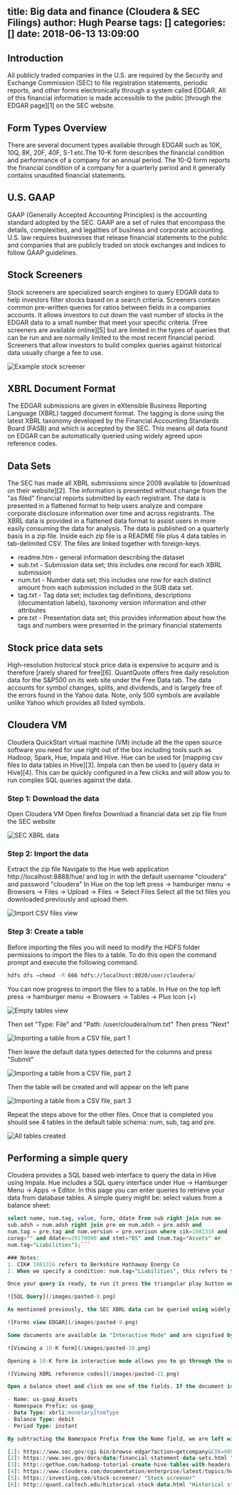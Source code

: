 title: Big data and finance (Cloudera & SEC Filings)
author: Hugh Pearse
tags: []
categories: []
date: 2018-06-13 13:09:00
---
## Introduction
All publicly traded companies in the U.S. are required by the Security and Exchange Commission (SEC) to file registration statements, periodic reports, and other forms electronically through a system called EDGAR. All of this financial information is made accessible to the public [through the EDGAR page][1] on the SEC website.

## Form Types Overview
There are several document types available through EDGAR such as 10K, 10Q, 8K, 20F, 40F, S-1 etc.The 10-K form describes the financial condition and performance of a company for an annual period. The 10-Q form reports the financial condition of a company for a quarterly period and it generally contains unaudited financial statements.

## U.S. GAAP
GAAP (Generally Accepted Accounting Principles) is the accounting standard adopted by the SEC. GAAP are a set of rules that encompass the details, complexities, and legalities of business and corporate accounting. U.S. law requires businesses that release financial statements to the public and companies that are publicly traded on stock exchanges and indices to follow GAAP guidelines.

## Stock Screeners
Stock screeners are specialized search engines to query EDGAR data to help investors filter stocks based on a search criteria. Screeners contain common pre-written queries for ratios between fields in a companies accounts. It allows investors to cut down the vast number of stocks in the EDGAR data to a small number that meet your specific criteria. [Free screeners are available online][5] but are limited in the types of queries that can be run and are normally limited to the most recent financial period. Screeners that allow investors to build complex queries against historical data usually charge a fee to use.

![Example stock screener](/images/pasted-0.png)

## XBRL Document Format
The EDGAR submissions are given in eXtensible Business Reporting Language (XBRL) tagged document format. The tagging is done using the latest XBRL taxonomy developed by the Financial Accounting Standards Board (FASB) and which is accepted by the SEC. This means all data found on EDGAR can be automatically queried using widely agreed upon reference codes.

## Data Sets
The SEC has made all XBRL submissions since 2009 available to [download on their website][2]. The information is presented without change from the "as filed" financial reports submitted by each registrant. The data is presented in a flattened format to help users analyze and compare corporate disclosure information over time and across registrants. The XBRL data is provided in a flattened data format to assist users in more easily consuming the data for analysis. The data is published on a quarterly basis in a zip file. Inside each zip file is a README file plus 4 data tables in tab-delimited CSV. The files are linked together with foreign-keys.

- readme.htm - general information describing the dataset
- sub.txt - Submission data set; this includes one record for each XBRL submission
- num.txt - Number data set; this includes one row for each distinct amount from each submission included in the SUB data set.
- tag.txt - Tag data set; includes tag definitions,  descriptions (documentation labels), taxonomy version information and other attributes
- pre.txt - Presentation data set; this provides information about how the tags and numbers were presented in the primary financial statements

## Stock price data sets
High-resolution historical stock price data is expensive to acquire and is therefore [rarely shared for free][6]. QuantQuote offers free daily resolution data for the S&P500 on its web site under the Free Data tab. The data accounts for symbol changes, splits, and dividends, and is largely free of the errors found in the Yahoo data. Note, only 500 symbols are available unlike Yahoo which provides all listed symbols.

## Cloudera VM
Cloudera QuickStart virtual machine (VM) include all the the open source software you need for use right out of the box including tools such as Hadoop, Spark, Hue, Impala and Hive. Hue can be used for [mapping csv files to data tables in Hive][3]. Impala can then be used to [query data in Hive][4]. This can be quickly configured in a few clicks and will allow you to run complex SQL queries against the data. 

### Step 1: Download the data
Open Cloudera VM
Open firefox
Download a financial data set zip file from the SEC website

![SEC XBRL data](/images/pasted-1.png)

### Step 2: Import the data
Extract the zip file
Navigate to the Hue web application http://localhost:8888/hue/ and log in with the default username "cloudera" and password "cloudera"
In Hue on the top left press -> hamburger menu -> Browsers -> Files -> Upload -> Files -> Select Files
Select all the txt files you downloaded previously and upload them.

![Import CSV files view](/images/pasted-2.png)

### Step 3: Create a table
Before importing the files you will need to modify the HDFS folder permissions to import the files to a table. To do this open the command prompt and execute the following command.

``` bash
hdfs dfs –chmod -R 666 hdfs://localhost:8020/user/cloudera/
```

You can now progress to import the files to a table. In Hue on the top left press -> hamburger menu -> Browsers -> Tables -> Plus Icon (+)

![Empty tables view](/images/pasted-3.png)

Then set "Type: File" and "Path: /user/cloudera/num.txt"
Then press "Next"

![Importing a table from a CSV file, part 1](/images/pasted-4.png)

Then leave the default data types detected for the columns and press "Submit"

![Importing a table from a CSV file, part 2](/images/pasted-5.png)

Then the table will be created and will appear on the left pane

![Importing a table from a CSV file, part 3](/images/pasted-6.png)

Repeat the steps above for the other files. Once that is completed you should see 4 tables in the default table schema: num, sub, tag and pre.

![All tables created](/images/pasted-7.png)

## Performing a simple query
Cloudera provides a SQL based web interface to query the data in Hive using Impala. Hue includes a SQL query interface under Hue -> Hamburger Menu -> Apps -> Editor. In this page you can enter queries to retrieve your data from database tables. A simple query might be: select values from a balance sheet:

``` sql
select name, num.tag, value, form, ddate from sub right join num on 
sub.adsh = num.adsh right join pre on num.adsh = pre.adsh and 
num.tag = pre.tag and num.version = pre.verison where cik=1081316 and 
coreg="" and ddate>=20170000 and stmt="BS" and (num.tag="Assets" or
num.tag="Liabilities");```

### Notes:
1. CIK# 1081316 refers to Berkshire Hathaway Energy Co
2. When we specify a condition: num.tag="Liabilities", this refers to the XBRL code to specify the US GAAP entry. This can be found through the SEC website on interactive documents, which will allow you to click on cell values in their accounts to display the relevant GAAP code.

Once your query is ready, to run it press the triangular play button on the left of the textarea.

![SQL Query](/images/pasted-8.png)

As mentioned previously, the SEC XBRL data can be queried using widely agreed upon reference codes. Finding these is straightforward. Navigate to the EDGAR website. In the "Company Name" search input a value, or alternatively in the fast search input a CIK# and press "Search". This will display the forms a company has submitted to EDGAR.

![Forms view EDGAR](/images/pasted-9.png)

Some documents are available in "Interactive Mode" and are signified by a blue button.

![Viewing a 10-K form](/images/pasted-10.png)

Opening a 10-K form in interactive mode allows you to go through the submission including documents such as Income Statement, Cash Flow Statement and Balance Sheet.

![Viewing XBRL reference codes](/images/pasted-11.png)

Open a balance sheet and click on one of the fields. If the document is open in interactive mode it will display a popup. Drill down into the "Details" submenu of the popup and you can see fields such as "Name", "Namespace Prefix" and "Data Type". 

- Name: us-gaap_Assets
- Namespace Prefix: us-gaap_
- Data Type: xbrli:monetaryItemType
- Balance Type: debit
- Period Type: instant

By subtracting the Namespace Prefix from the Name field, we are left with the value "Assets". This is the Name suffix, which corresponds to the table column num.tag.

[1]: https://www.sec.gov/cgi-bin/browse-edgar?action=getcompany&CIK=0001081316&owner=exclude&count=40&hidefilings=0 "EDGAR Online (Berkshire Hathaway)"
[2]: https://www.sec.gov/dera/data/financial-statement-data-sets.html "Financial Statement Data Sets"
[3]: http://gethue.com/hadoop-tutorial-create-hive-tables-with-headers-and/ "Create Hive tables with headers and load quoted CSV data"
[4]: https://www.cloudera.com/documentation/enterprise/latest/topics/hue.html "Impala Query Results in Hue"
[5]: https://investing.com/stock-screener/ "Stock screener"
[6]: http://quant.caltech.edu/historical-stock-data.html "Historical stock price data"